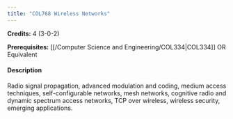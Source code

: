 ```yaml
---
title: "COL768 Wireless Networks"
---
```

**Credits:** 4 (3-0-2)

**Prerequisites:** [[/Computer Science and Engineering/COL334|COL334]] OR Equivalent

#### Description
Radio signal propagation, advanced modulation and coding, medium access techniques, self-configurable networks, mesh networks, cognitive radio and dynamic spectrum access networks, TCP over wireless, wireless security, emerging applications.